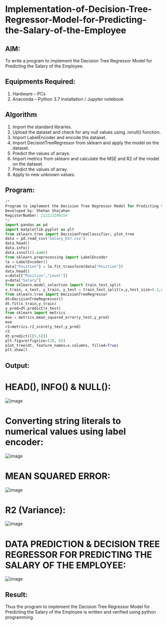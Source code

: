 # Implementation-of-Decision-Tree-Regressor-Model-for-Predicting-the-Salary-of-the-Employee

## AIM:
To write a program to implement the Decision Tree Regressor Model for Predicting the Salary of the Employee.

## Equipments Required:
1. Hardware – PCs
2. Anaconda – Python 3.7 Installation / Jupyter notebook

## Algorithm
1. Import the standard libraries.
2. Upload the dataset and check for any null values using .isnull() function.
3. Import LabelEncoder and encode the dataset.
4. Import DecisionTreeRegressor from sklearn and apply the model on the dataset.
5. Predict the values of arrays.
6. Import metrics from sklearn and calculate the MSE and R2 of the model on the dataset.
7. Predict the values of array.
8. Apply to new unknown values. 

## Program:
```py
/*
Program to implement the Decision Tree Regressor Model for Predicting the Salary of the Employee.
Developed by: Shehan Shajahan
RegisterNumber: 212223240154
*/
import pandas as pd
import matplotlib.pyplot as plt
from sklearn.tree import DecisionTreeClassifier, plot_tree
data = pd.read_csv("Salary_EX7.csv")
data.head()
data.info()
data.isnull().sum()
from sklearn.preprocessing import LabelEncoder
le = LabelEncoder()
data["Position"] = le.fit_transform(data["Position"])
data.head()
x=data[["Position","Level"]]
y=data["Salary"]
from sklearn.model_selection import train_test_split
x_train, x_test, y_train, y_test = train_test_split(x,y,test_size=0.2,random_state=2)
from sklearn.tree import DecisionTreeRegressor
dt=DecisionTreeRegressor()
dt.fit(x_train,y_train)
y_pred=dt.predict(x_test)
from sklearn import metrics
mse = metrics.mean_squared_error(y_test,y_pred)
mse
r2=metrics.r2_score(y_test,y_pred)
r2
dt.predict([[5,6]])
plt.figure(figsize=(20, 8))
plot_tree(dt, feature_names=x.columns, filled=True)
plt.show()
```
## Output:
# HEAD(), INFO() & NULL():
![image](https://github.com/shehanshajahan/Implementation-of-Decision-Tree-Regressor-Model-for-Predicting-the-Salary-of-the-Employee/assets/139317389/2bf8467f-1531-4b64-8f56-899d1077bcb5)
# Converting string literals to numerical values using label encoder:
![image](https://github.com/shehanshajahan/Implementation-of-Decision-Tree-Regressor-Model-for-Predicting-the-Salary-of-the-Employee/assets/139317389/209887bf-c23d-4945-8b73-d31014922f3a)
# MEAN SQUARED ERROR:
![image](https://github.com/shehanshajahan/Implementation-of-Decision-Tree-Regressor-Model-for-Predicting-the-Salary-of-the-Employee/assets/139317389/46b66f68-6568-41ac-85e0-7938a589167a)
# R2 (Variance):
![image](https://github.com/shehanshajahan/Implementation-of-Decision-Tree-Regressor-Model-for-Predicting-the-Salary-of-the-Employee/assets/139317389/29e715db-3dac-49ec-a9bc-5f8f79dba3c4)
# DATA PREDICTION & DECISION TREE REGRESSOR FOR PREDICTING THE SALARY OF THE EMPLOYEE:
![image](https://github.com/shehanshajahan/Implementation-of-Decision-Tree-Regressor-Model-for-Predicting-the-Salary-of-the-Employee/assets/139317389/e5ef74f9-75ec-4c49-9f58-17347eb2b2b6)

## Result:
Thus the program to implement the Decision Tree Regressor Model for Predicting the Salary of the Employee is written and verified using python programming.
